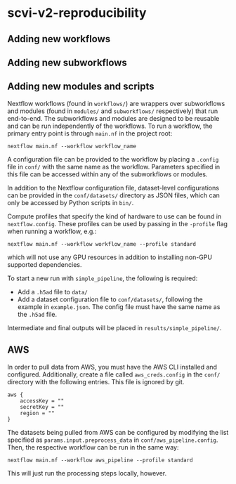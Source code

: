 # scvi-v2-reproducibility

## Adding new workflows

## Adding new subworkflows

## Adding new modules and scripts


Nextflow workflows (found in `workflows/`) are wrappers over subworkflows and modules 
(found in `modules/` and `subworkflows/` respectively) that run end-to-end. The 
subworkflows and modules are designed to be reusable and can be run independently of the 
workflows. To run a workflow, the primary entry point is through `main.nf` in the 
project root:

```
nextflow main.nf --workflow workflow_name
```

A configuration file can be provided to the workflow by placing a `.config` file in 
`conf/` with the same name as the workflow. Parameters specified in this file can be 
accessed within any of the subworkflows or modules.

In addition to the Nextflow configuration file, dataset-level configurations can be 
provided in the `conf/datasets/` directory as JSON files, which can only be accessed
by Python scripts in `bin/`.

Compute profiles that specify the kind of hardware to use can be found in
`nextflow.config`. These profiles can be used by passing in the `-profile` flag when 
running a workflow, e.g.:

```
nextflow main.nf --workflow workflow_name --profile standard
```

which will not use any GPU resources in addition to installing non-GPU supported 
dependencies.

To start a new run with `simple_pipeline`, the following is required:
- Add a `.h5ad` file to `data/`
- Add a dataset configuration file to `conf/datasets/`, following the example
in `example.json`. The config file must have the same name as the `.h5ad` file.

Intermediate and final outputs will be placed in `results/simple_pipeline/`.

## AWS
In order to pull data from AWS, you must have the AWS CLI installed and configured. 
Additionally, create a file called `aws_creds.config` in the `conf/` directory with the
following entries. This file is ignored by git.
```
aws {
    accessKey = ""
    secretKey = ""
    region = ""
}
```
The datasets being pulled from AWS can be configured by modifying the list specified 
as `params.input.preprocess_data` in `conf/aws_pipeline.config`. Then, the respective
workflow can be run in the same way:
```
nextflow main.nf --workflow aws_pipeline --profile standard
```
This will just run the processing steps locally, however.
